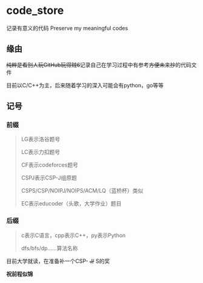 # code_store
记录有意义的代码 Preserve my meaningful codes

## 缘由
~~纯粹是看别人玩GitHub玩得贼6~~记录自己在学习过程中有参考~~方便未来抄~~的代码文件

目前以C/C++为主，后来随着学习的深入可能会有python，go等等

## 记号
### 前缀
> LG表示洛谷题号
>
> LC表示力扣题号
> 
> CF表示codeforces题号
> 
> CSPJ表示CSP-J组原题
> 
> CSPS/CSP/NOIPJ/NOIPS/ACM/LQ（蓝桥杯）类似
> 
> EC表示educoder（头歌，大学作业）题目
### 后缀
> c表示C语言，cpp表示C++，py表示Python
>
> dfs/bfs/dp……算法名称

目前大学就读，在准备补一个CSP- ~~J/~~ S的奖

**祝前程似锦**
